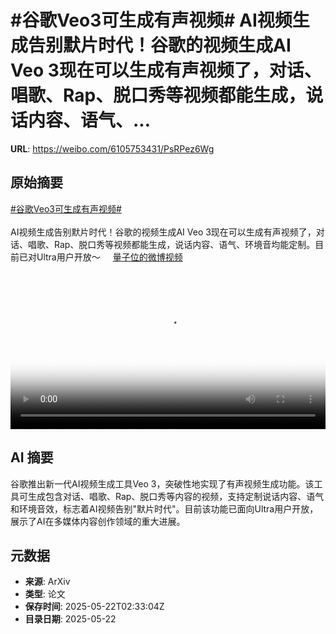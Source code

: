 # #谷歌Veo3可生成有声视频# AI视频生成告别默片时代！谷歌的视频生成AI Veo 3现在可以生成有声视频了，对话、唱歌、Rap、脱口秀等视频都能生成，说话内容、语气、...

**URL**: https://weibo.com/6105753431/PsRPez6Wg

## 原始摘要

<a href="https://m.weibo.cn/search?containerid=231522type%3D1%26t%3D10%26q%3D%23%E8%B0%B7%E6%AD%8CVeo3%E5%8F%AF%E7%94%9F%E6%88%90%E6%9C%89%E5%A3%B0%E8%A7%86%E9%A2%91%23&amp;extparam=%23%E8%B0%B7%E6%AD%8CVeo3%E5%8F%AF%E7%94%9F%E6%88%90%E6%9C%89%E5%A3%B0%E8%A7%86%E9%A2%91%23" data-hide=""><span class="surl-text">#谷歌Veo3可生成有声视频#</span></a> <br><br>AI视频生成告别默片时代！谷歌的视频生成AI Veo 3现在可以生成有声视频了，对话、唱歌、Rap、脱口秀等视频都能生成，说话内容、语气、环境音均能定制。目前已对Ultra用户开放～ <a href="https://video.weibo.com/show?fid=1034:5168799142576144" data-hide=""><span class="url-icon"><img style="width: 1rem;height: 1rem" src="https://h5.sinaimg.cn/upload/2015/09/25/3/timeline_card_small_video_default.png" referrerpolicy="no-referrer"></span><span class="surl-text">量子位的微博视频</span></a> <br clear="both"><div style="clear: both"></div><video controls="controls" poster="https://tvax3.sinaimg.cn/orj480/006Fd7o3ly1i1n9nqqllhj30u01hcdhw.jpg" style="width: 100%"><source src="https://f.video.weibocdn.com/o0/4C7PcQXWlx08oq85Ty3601041200gMdH0E010.mp4?label=mp4_720p&amp;template=720x1280.24.0&amp;ori=0&amp;ps=1CwnkDw1GXwCQx&amp;Expires=1747884592&amp;ssig=8rD9QKzMBN&amp;KID=unistore,video"><source src="https://f.video.weibocdn.com/o0/0qwcruerlx08oq85TROU01041200a6LA0E010.mp4?label=mp4_hd&amp;template=540x960.24.0&amp;ori=0&amp;ps=1CwnkDw1GXwCQx&amp;Expires=1747884592&amp;ssig=t9%2FjZQitqE&amp;KID=unistore,video"><source src="https://f.video.weibocdn.com/o0/soKrc3rWlx08oq85WFug010412005xpR0E010.mp4?label=mp4_ld&amp;template=360x640.24.0&amp;ori=0&amp;ps=1CwnkDw1GXwCQx&amp;Expires=1747884592&amp;ssig=7cHVpZHxsl&amp;KID=unistore,video"><p>视频无法显示，请前往<a href="https://video.weibo.com/show?fid=1034%3A5168799142576144" target="_blank" rel="noopener noreferrer">微博视频</a>观看。</p></video>

## AI 摘要

谷歌推出新一代AI视频生成工具Veo 3，突破性地实现了有声视频生成功能。该工具可生成包含对话、唱歌、Rap、脱口秀等内容的视频，支持定制说话内容、语气和环境音效，标志着AI视频告别"默片时代"。目前该功能已面向Ultra用户开放，展示了AI在多媒体内容创作领域的重大进展。

## 元数据

- **来源**: ArXiv
- **类型**: 论文
- **保存时间**: 2025-05-22T02:33:04Z
- **目录日期**: 2025-05-22
